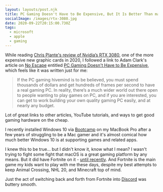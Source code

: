 ```yaml
---
layout: layouts/post.njk
title: PC Gaming Doesn't Have to Be Expensive, But It Is Better Than macOS By a Mile
socialImage: /images/rtx-3080.jpg
date: 2020-09-22T20:15:00.730Z
tags:
  - microsoft
  - apple
  - gaming
---
```

While reading [Chris Plante's review of Nvidia’s RTX 3080](https://www.polygon.com/reviews/21450872/rtx-3080-review-3070-price-nvidia), one of the more expensive new graphic cards in 2020, I followed a link to Adam Clark's article on [No Escape](https://noescapevg.com/) entitled [PC Gaming Doesn't Have to Be Expensive](https://noescapevg.com/pc-gaming-doesnt-have-to-be-expensive/), which feels like it was written just for me:

> If the PC gaming hivemind is to be believed, you must spend thousands of dollars and get hundreds of frames per second to have a real gaming PC. In reality, there’s a much wider world out there open to people wanting to play games on PC, and if you are interested, you can get to work building your own quality gaming PC easily, and at nearly any budget.

Lot of great links to other articles, YouTube tutorials, and ways to get good gaming hardware on the cheap.

I recently installed Windows 10 via [Bootcamp](https://support.apple.com/boot-camp) on my MacBook Pro after a few years of struggling to be a Mac gamer and it's almost comical how much better Windows 10 is at supporting games and related apps.

I knew this to be true... but I didn't know it, know what I mean? I wasn't trying to fight some fight that macOS is a great gaming platform by any means. But it did have Fortnite on it - [until recently](https://www.theverge.com/2020/8/13/21367923/fortnite-apple-app-store-epic-games-need-to-know). And Fortnite is the main game my kids want to play with me these days, despite my best attempts to keep Animal Crossing, NHL 20, and Minecraft top of mind.

Just the act of switching back and forth from Fortnite into [Discord](https://discord.com/) was buttery smooth. 